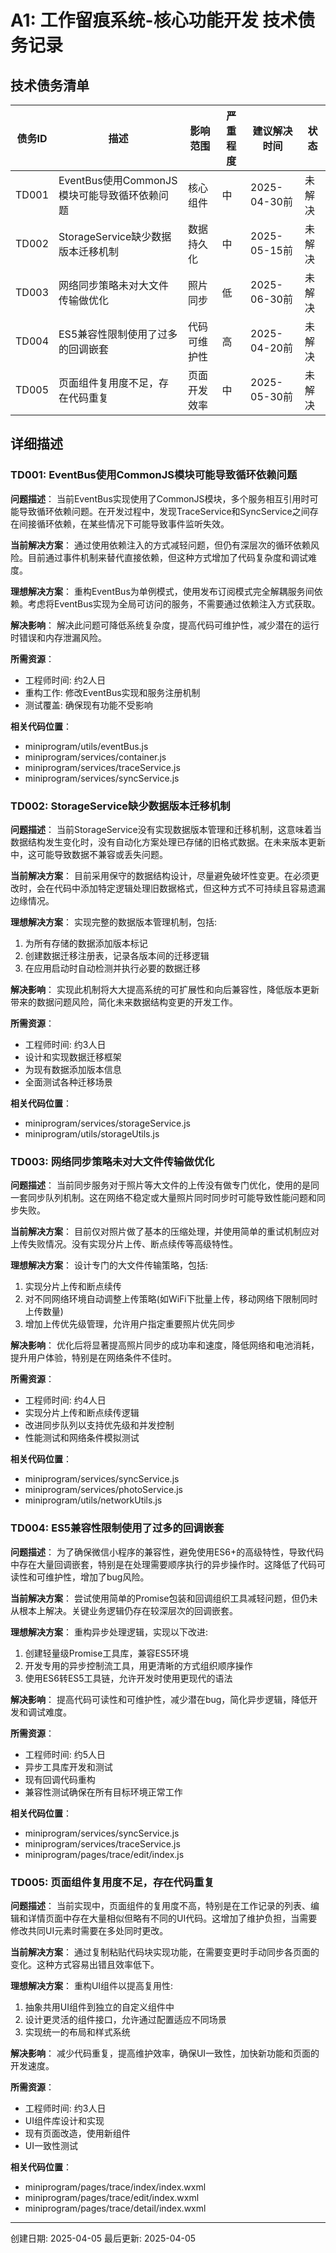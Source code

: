 # A1: 工作留痕系统-核心功能开发 技术债务记录

## 技术债务清单

| 债务ID | 描述 | 影响范围 | 严重程度 | 建议解决时间 | 状态 |
|-------|------|---------|---------|------------|------|
| TD001 | EventBus使用CommonJS模块可能导致循环依赖问题 | 核心组件 | 中 | 2025-04-30前 | 未解决 |
| TD002 | StorageService缺少数据版本迁移机制 | 数据持久化 | 中 | 2025-05-15前 | 未解决 |
| TD003 | 网络同步策略未对大文件传输做优化 | 照片同步 | 低 | 2025-06-30前 | 未解决 |
| TD004 | ES5兼容性限制使用了过多的回调嵌套 | 代码可维护性 | 高 | 2025-04-20前 | 未解决 |
| TD005 | 页面组件复用度不足，存在代码重复 | 页面开发效率 | 中 | 2025-05-30前 | 未解决 |

## 详细描述

### TD001: EventBus使用CommonJS模块可能导致循环依赖问题

**问题描述**：
当前EventBus实现使用了CommonJS模块，多个服务相互引用时可能导致循环依赖问题。在开发过程中，发现TraceService和SyncService之间存在间接循环依赖，在某些情况下可能导致事件监听失效。

**当前解决方案**：
通过使用依赖注入的方式减轻问题，但仍有深层次的循环依赖风险。目前通过事件机制来替代直接依赖，但这种方式增加了代码复杂度和调试难度。

**理想解决方案**：
重构EventBus为单例模式，使用发布订阅模式完全解耦服务间依赖。考虑将EventBus实现为全局可访问的服务，不需要通过依赖注入方式获取。

**解决影响**：
解决此问题可降低系统复杂度，提高代码可维护性，减少潜在的运行时错误和内存泄漏风险。

**所需资源**：
- 工程师时间: 约2人日
- 重构工作: 修改EventBus实现和服务注册机制
- 测试覆盖: 确保现有功能不受影响

**相关代码位置**：
- miniprogram/utils/eventBus.js
- miniprogram/services/container.js
- miniprogram/services/traceService.js
- miniprogram/services/syncService.js

### TD002: StorageService缺少数据版本迁移机制

**问题描述**：
当前StorageService没有实现数据版本管理和迁移机制，这意味着当数据结构发生变化时，没有自动化方案处理已存储的旧格式数据。在未来版本更新中，这可能导致数据不兼容或丢失问题。

**当前解决方案**：
目前采用保守的数据结构设计，尽量避免破坏性变更。在必须更改时，会在代码中添加特定逻辑处理旧数据格式，但这种方式不可持续且容易遗漏边缘情况。

**理想解决方案**：
实现完整的数据版本管理机制，包括:
1. 为所有存储的数据添加版本标记
2. 创建数据迁移注册表，记录各版本间的迁移逻辑
3. 在应用启动时自动检测并执行必要的数据迁移

**解决影响**：
实现此机制将大大提高系统的可扩展性和向后兼容性，降低版本更新带来的数据问题风险，简化未来数据结构变更的开发工作。

**所需资源**：
- 工程师时间: 约3人日
- 设计和实现数据迁移框架
- 为现有数据添加版本信息
- 全面测试各种迁移场景

**相关代码位置**：
- miniprogram/services/storageService.js
- miniprogram/utils/storageUtils.js

### TD003: 网络同步策略未对大文件传输做优化

**问题描述**：
当前同步服务对于照片等大文件的上传没有做专门优化，使用的是同一套同步队列机制。这在网络不稳定或大量照片同时同步时可能导致性能问题和同步失败。

**当前解决方案**：
目前仅对照片做了基本的压缩处理，并使用简单的重试机制应对上传失败情况。没有实现分片上传、断点续传等高级特性。

**理想解决方案**：
设计专门的大文件传输策略，包括:
1. 实现分片上传和断点续传
2. 对不同网络环境自动调整上传策略(如WiFi下批量上传，移动网络下限制同时上传数量)
3. 增加上传优先级管理，允许用户指定重要照片优先同步

**解决影响**：
优化后将显著提高照片同步的成功率和速度，降低网络和电池消耗，提升用户体验，特别是在网络条件不佳时。

**所需资源**：
- 工程师时间: 约4人日
- 实现分片上传和断点续传逻辑
- 改进同步队列以支持优先级和并发控制
- 性能测试和网络条件模拟测试

**相关代码位置**：
- miniprogram/services/syncService.js
- miniprogram/services/photoService.js
- miniprogram/utils/networkUtils.js

### TD004: ES5兼容性限制使用了过多的回调嵌套

**问题描述**：
为了确保微信小程序的兼容性，避免使用ES6+的高级特性，导致代码中存在大量回调嵌套，特别是在处理需要顺序执行的异步操作时。这降低了代码可读性和可维护性，增加了bug风险。

**当前解决方案**：
尝试使用简单的Promise包装和回调组织工具减轻问题，但仍未从根本上解决。关键业务逻辑仍存在较深层次的回调嵌套。

**理想解决方案**：
重构异步处理逻辑，实现以下改进:
1. 创建轻量级Promise工具库，兼容ES5环境
2. 开发专用的异步控制流工具，用更清晰的方式组织顺序操作
3. 使用ES6转ES5工具链，允许开发时使用更现代的语法

**解决影响**：
提高代码可读性和可维护性，减少潜在bug，简化异步逻辑，降低开发和调试难度。

**所需资源**：
- 工程师时间: 约5人日
- 异步工具库开发和测试
- 现有回调代码重构
- 兼容性测试确保在所有目标环境正常工作

**相关代码位置**：
- miniprogram/services/syncService.js
- miniprogram/services/traceService.js
- miniprogram/pages/trace/edit/index.js

### TD005: 页面组件复用度不足，存在代码重复

**问题描述**：
当前实现中，页面组件的复用度不高，特别是在工作记录的列表、编辑和详情页面中存在大量相似但略有不同的UI代码。这增加了维护负担，当需要修改共同UI元素时需要在多处同时更改。

**当前解决方案**：
通过复制粘贴代码块实现功能，在需要变更时手动同步各页面的变化。这种方式容易出错且效率低下。

**理想解决方案**：
重构UI组件以提高复用性:
1. 抽象共用UI组件到独立的自定义组件中
2. 设计更灵活的组件接口，允许通过配置适应不同场景
3. 实现统一的布局和样式系统

**解决影响**：
减少代码重复，提高维护效率，确保UI一致性，加快新功能和页面的开发速度。

**所需资源**：
- 工程师时间: 约3人日
- UI组件库设计和实现
- 现有页面改造，使用新组件
- UI一致性测试

**相关代码位置**：
- miniprogram/pages/trace/index/index.wxml
- miniprogram/pages/trace/edit/index.wxml
- miniprogram/pages/trace/detail/index.wxml

---

创建日期: 2025-04-05
最后更新: 2025-04-05
